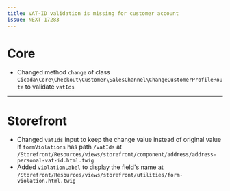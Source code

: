 ```yaml
---
title: VAT-ID validation is missing for customer account
issue: NEXT-17283
---
```

# Core
* Changed method `change` of class `Cicada\Core\Checkout\Customer\SalesChannel\ChangeCustomerProfileRoute` to validate `vatIds`
___
# Storefront
* Changed `vatIds` input to keep the change value instead of original value if `formViolations` has path `/vatIds` at `/Storefront/Resources/views/storefront/component/address/address-personal-vat-id.html.twig`
* Added `violationLabel` to display the field's name at `/Storefront/Resources/views/storefront/utilities/form-violation.html.twig`

